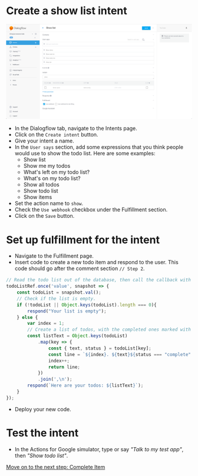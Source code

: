 # Create a show list intent

![](screenshots/02-show-list/01-show-list.png)
- In the Dialogflow tab, navigate to the Intents page.
- Click on the `Create intent` button.
- Give your intent a name.
- In the `User says` section, add some expressions that you think people would use to show the todo list. Here are some examples:
  - Show list
  - Show me my todos
  - What's left on my todo list?
  - What's on my todo list?
  - Show all todos
  - Show todo list
  - Show items
- Set the action name to `show`.
- Check the `Use webhook` checkbox under the Fulfillment section.
- Click on the `Save` button.

# Set up fulfillment for the intent

- Navigate to the Fulfillment page.
- Insert code to create a new todo item and respond to the user. This code should go after the comment section `// Step 2`.
```js
// Read the todo list out of the database, then call the callback with the value as argument.
todoListRef.once('value', snapshot => {
    const todoList = snapshot.val();
    // Check if the list is empty.
    if (!todoList || Object.keys(todoList).length === 0){
        respond("Your list is empty");
    } else {
        var index = 1;
        // Create a list of todos, with the completed ones marked with [DONE].
        const listText = Object.keys(todoList)
            .map(key => {
                const { text, status } = todoList[key];
                const line = `${index}. ${text}${status === "complete" ? " [DONE]" : ""}`;
                index++;
                return line;
            })
            .join(',\n');
        respond(`Here are your todos: ${listText}`);
    }
});
```
- Deploy your new code.

# Test the intent

- In the Actions for Google simulator, type or say _"Talk to my test app"_, then _"Show todo list"_.

[Move on to the next step: Complete Item](./03-complete-item.md)
